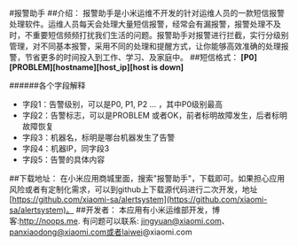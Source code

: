 #报警助手
##介绍：
报警助手是小米运维不开发的针对运维人员的一款短信报警处理软件。运维人员每天会处理大量短信报警，经常会有漏报警，报警处理不及时，不重要短信频频打扰我们生活的问题。报警助手对报警进行拦截，实行分级别管理，对不同基本报警，采用不同的处理和提醒方式，让你能够高效准确的处理报警，节省更多的时间投入到工作、学习、及家庭中。
##短信格式：
**[P0][PROBLEM][hostname][host_ip][host is down]**

######各个字段解释
- 字段1：告警级别，可以是P0, P1, P2 ... ，其中P0级别最高
- 字段2：告警标志，可以是PROBLEM 或者OK，前者标明故障发生，后者标明故障恢复
- 字段3：机器名，标明是哪台机器发生了告警
- 字段4：机器IP，同字段3
- 字段5：告警的具体内容

##下载地址：
在小米应用商城里面，搜索"报警助手"，下载即可。如果担心应用风险或者有定制化需求，可以到github上下载源代码进行二次开发，地址[https://github.com/xiaomi-sa/alertsystem](https://github.com/xiaomi-sa/alertsystem)。
##开发者：
本应用有小米运维部开发，博客:http://noops.me. 有问题可以联系: jingyuan@xiaomi.com、panxiaodong@xiaomi.com或者laiwei@xiaomi.com
